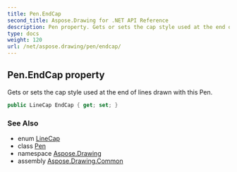 ```yaml
---
title: Pen.EndCap
second_title: Aspose.Drawing for .NET API Reference
description: Pen property. Gets or sets the cap style used at the end of lines drawn with this Pen
type: docs
weight: 120
url: /net/aspose.drawing/pen/endcap/
---
```

## Pen.EndCap property

Gets or sets the cap style used at the end of lines drawn with this Pen.

```csharp
public LineCap EndCap { get; set; }
```

### See Also

* enum [LineCap](../../../aspose.drawing.drawing2d/linecap/)
* class [Pen](../)
* namespace [Aspose.Drawing](../../pen/)
* assembly [Aspose.Drawing.Common](../../../)


